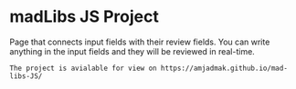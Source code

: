 # madLibs JS Project
Page that connects input fields with their review fields.
You can write anything in the input fields and they will be reviewed in real-time.
```
The project is avialable for view on https://amjadmak.github.io/mad-libs-JS/
```
